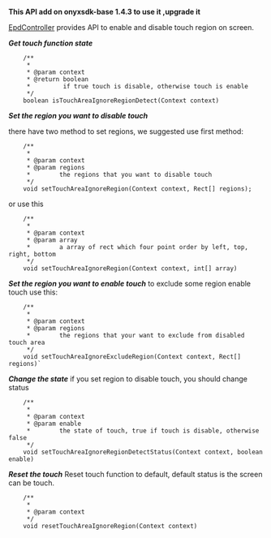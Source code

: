 **This API add on onyxsdk-base 1.4.3 to use it ,upgrade it**

[EpdController](./EpdController.md)  provides API to enable and disable touch region on screen.

 
***Get touch function state***

```
    /**
     *
     * @param context
     * @return boolean
     *         if true touch is disable, otherwise touch is enable
     */
    boolean isTouchAreaIgnoreRegionDetect(Context context)
```

***Set the region you want to disable touch***

there have two method to set regions, we suggested use first method:
```
    /**
     *
     * @param context
     * @param regions 
     *        the regions that you want to disable touch
     */
    void setTouchAreaIgnoreRegion(Context context, Rect[] regions);
```

or use this

```
    /**
     * 
     * @param context
     * @param array 
     *        a array of rect which four point order by left, top, right, bottom 
     */
    void setTouchAreaIgnoreRegion(Context context, int[] array)
```



***Set the region you want to enable touch***
to exclude some region enable touch use this:
```
    /**
     * 
     * @param context
     * @param regions
     *        the regions that your want to exclude from disabled touch area
     */
    void setTouchAreaIgnoreExcludeRegion(Context context, Rect[] regions)`
```

***Change the state***
 if you set region to disable touch, you should change status
```
    /**
     * 
     * @param context
     * @param enable
     *        the state of touch, true if touch is disable, otherwise false
     */
    void setTouchAreaIgnoreRegionDetectStatus(Context context, boolean enable)
```


***Reset the touch***
Reset touch function to default, default status is the screen can be touch.
```
    /**
     * 
     * @param context
     */
    void resetTouchAreaIgnoreRegion(Context context)
```
